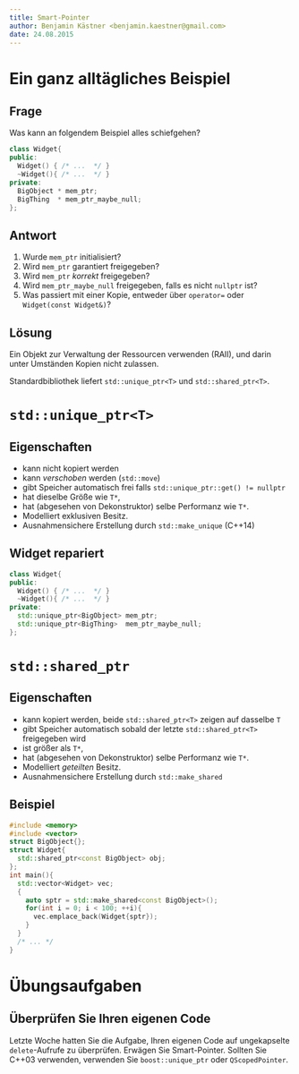 ```yaml
---
title: Smart-Pointer
author: Benjamin Kästner <benjamin.kaestner@gmail.com>
date: 24.08.2015
---
```

# Ein ganz alltägliches Beispiel

## Frage

Was kann an folgendem Beispiel alles schiefgehen?

``` cpp
class Widget{
public:
  Widget() { /* ...  */ }
  ~Widget(){ /* ...  */ }
private:
  BigObject * mem_ptr;
  BigThing  * mem_ptr_maybe_null;
};
```

## Antwort
1. Wurde `mem_ptr` initialisiert?
2. Wird  `mem_ptr` garantiert freigegeben?
3. Wird  `mem_ptr` _korrekt_ freigegeben?
4. Wird  `mem_ptr_maybe_null` freigegeben, falls es nicht `nullptr` ist?
5. Was passiert mit einer Kopie, entweder über `operator=` oder
   `Widget(const Widget&)`?

## Lösung
Ein Objekt zur Verwaltung der Ressourcen verwenden (RAII), und
darin unter Umständen Kopien nicht zulassen.

Standardbibliothek liefert `std::unique_ptr<T>` und `std::shared_ptr<T>`.

# `std::unique_ptr<T>`

## Eigenschaften

- kann nicht kopiert werden
- kann _verschoben_ werden (`std::move`)
- gibt Speicher automatisch frei falls `std::unique_ptr::get() != nullptr`
- hat dieselbe Größe wie `T*`,
- hat (abgesehen von Dekonstruktor) selbe Performanz wie `T*`.
- Modelliert exklusiven Besitz.
- Ausnahmensichere Erstellung durch `std::make_unique` (C++14)

## Widget repariert

``` cpp
class Widget{
public:
  Widget() { /* ...  */ }
  ~Widget(){ /* ...  */ }
private:
  std::unique_ptr<BigObject> mem_ptr;
  std::unique_ptr<BigThing>  mem_ptr_maybe_null;
};
```

# `std::shared_ptr`

## Eigenschaften
- kann kopiert werden, beide `std::shared_ptr<T>` zeigen auf dasselbe `T`
- gibt Speicher automatisch sobald der letzte `std::shared_ptr<T>` freigegeben wird
- ist größer als `T*`,
- hat (abgesehen von Dekonstruktor) selbe Performanz wie `T*`.
- Modelliert _geteilten_ Besitz.
- Ausnahmensichere Erstellung durch `std::make_shared`

## Beispiel

```cpp
#include <memory>
#include <vector>
struct BigObject{};
struct Widget{
  std::shared_ptr<const BigObject> obj;
};
int main(){
  std::vector<Widget> vec;
  {
    auto sptr = std::make_shared<const BigObject>();
    for(int i = 0; i < 100; ++i){
      vec.emplace_back(Widget{sptr});
    }
  }
  /* ... */
}
```

# Übungsaufgaben

## Überprüfen Sie Ihren eigenen Code
Letzte Woche hatten Sie die Aufgabe, Ihren eigenen Code auf ungekapselte
`delete`-Aufrufe zu überprüfen. Erwägen Sie Smart-Pointer. Sollten Sie
C++03 verwenden, verwenden Sie `boost::unique_ptr` oder `QScopedPointer`.